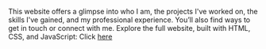 This website offers a glimpse into who I am, the projects I've worked on, the skills I've gained, and my professional experience. You’ll also find ways to get in touch or connect with me. Explore the full website, built with HTML, CSS, and JavaScript: Click [here](https://ixchelpm.github.io/my-portfolio/)
